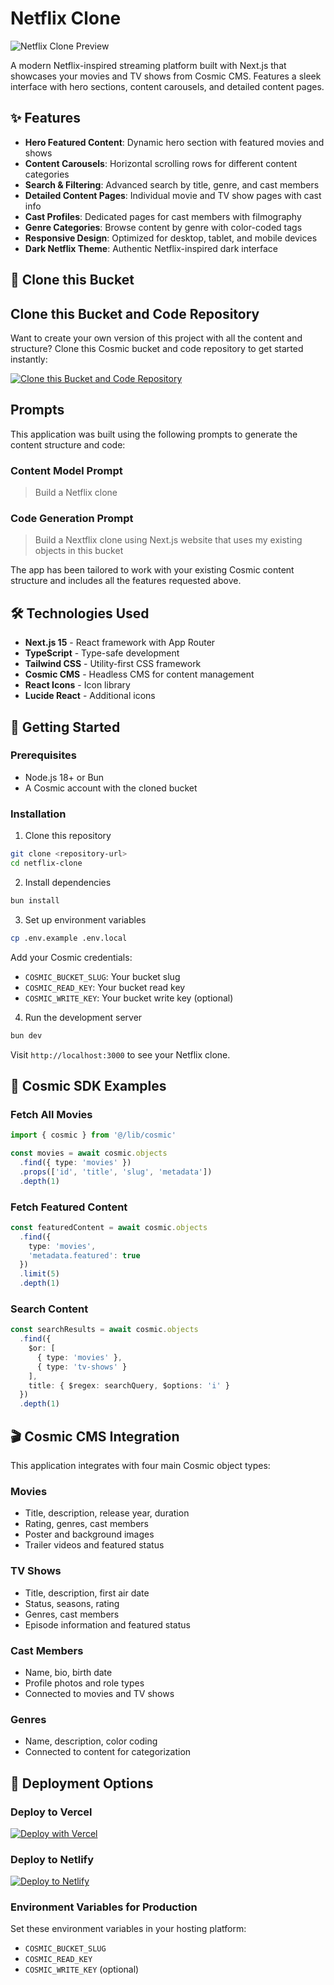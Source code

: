 # Netflix Clone

![Netflix Clone Preview](https://imgix.cosmicjs.com/38e35010-74d6-11f0-a051-23c10f41277a-photo-1446776653964-20c1d3a81b06-1754712387022.jpg?w=1200&h=300&fit=crop&auto=format,compress)

A modern Netflix-inspired streaming platform built with Next.js that showcases your movies and TV shows from Cosmic CMS. Features a sleek interface with hero sections, content carousels, and detailed content pages.

## ✨ Features

- **Hero Featured Content**: Dynamic hero section with featured movies and shows
- **Content Carousels**: Horizontal scrolling rows for different content categories
- **Search & Filtering**: Advanced search by title, genre, and cast members
- **Detailed Content Pages**: Individual movie and TV show pages with cast info
- **Cast Profiles**: Dedicated pages for cast members with filmography
- **Genre Categories**: Browse content by genre with color-coded tags
- **Responsive Design**: Optimized for desktop, tablet, and mobile devices
- **Dark Netflix Theme**: Authentic Netflix-inspired dark interface

## 🚀 Clone this Bucket

## Clone this Bucket and Code Repository

Want to create your own version of this project with all the content and structure? Clone this Cosmic bucket and code repository to get started instantly:

[![Clone this Bucket and Code Repository](https://img.shields.io/badge/Clone%20this%20Bucket-29abe2?style=for-the-badge&logo=cosmic&logoColor=white)](https://app.cosmic-staging.com/projects/new?clone_bucket=6896c8ef2987c1a81b77a81d&clone_repository=6896ca0f2987c1a81b77a836)

## Prompts

This application was built using the following prompts to generate the content structure and code:

### Content Model Prompt

> Build a Netflix clone

### Code Generation Prompt

> Build a Nextflix clone using Next.js website that uses my existing objects in this bucket

The app has been tailored to work with your existing Cosmic content structure and includes all the features requested above.

## 🛠 Technologies Used

- **Next.js 15** - React framework with App Router
- **TypeScript** - Type-safe development
- **Tailwind CSS** - Utility-first CSS framework
- **Cosmic CMS** - Headless CMS for content management
- **React Icons** - Icon library
- **Lucide React** - Additional icons

## 🚀 Getting Started

### Prerequisites

- Node.js 18+ or Bun
- A Cosmic account with the cloned bucket

### Installation

1. Clone this repository
```bash
git clone <repository-url>
cd netflix-clone
```

2. Install dependencies
```bash
bun install
```

3. Set up environment variables
```bash
cp .env.example .env.local
```

Add your Cosmic credentials:
- `COSMIC_BUCKET_SLUG`: Your bucket slug
- `COSMIC_READ_KEY`: Your bucket read key
- `COSMIC_WRITE_KEY`: Your bucket write key (optional)

4. Run the development server
```bash
bun dev
```

Visit `http://localhost:3000` to see your Netflix clone.

## 📖 Cosmic SDK Examples

### Fetch All Movies
```typescript
import { cosmic } from '@/lib/cosmic'

const movies = await cosmic.objects
  .find({ type: 'movies' })
  .props(['id', 'title', 'slug', 'metadata'])
  .depth(1)
```

### Fetch Featured Content
```typescript
const featuredContent = await cosmic.objects
  .find({ 
    type: 'movies',
    'metadata.featured': true 
  })
  .limit(5)
  .depth(1)
```

### Search Content
```typescript
const searchResults = await cosmic.objects
  .find({
    $or: [
      { type: 'movies' },
      { type: 'tv-shows' }
    ],
    title: { $regex: searchQuery, $options: 'i' }
  })
  .depth(1)
```

## 🎬 Cosmic CMS Integration

This application integrates with four main Cosmic object types:

### Movies
- Title, description, release year, duration
- Rating, genres, cast members
- Poster and background images
- Trailer videos and featured status

### TV Shows
- Title, description, first air date
- Status, seasons, rating
- Genres, cast members
- Episode information and featured status

### Cast Members
- Name, bio, birth date
- Profile photos and role types
- Connected to movies and TV shows

### Genres
- Name, description, color coding
- Connected to content for categorization

## 🚀 Deployment Options

### Deploy to Vercel
[![Deploy with Vercel](https://vercel.com/button)](https://vercel.com/import/project?template=https://github.com/your-repo/netflix-clone)

### Deploy to Netlify
[![Deploy to Netlify](https://www.netlify.com/img/deploy/button.svg)](https://app.netlify.com/start/deploy?repository=https://github.com/your-repo/netflix-clone)

### Environment Variables for Production

Set these environment variables in your hosting platform:
- `COSMIC_BUCKET_SLUG`
- `COSMIC_READ_KEY` 
- `COSMIC_WRITE_KEY` (optional)

<!-- README_END -->